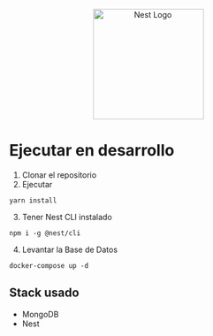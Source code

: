 <p align="center">
  <a href="http://nestjs.com/" target="blank"><img src="https://nestjs.com/img/logo-small.svg" width="200" alt="Nest Logo" /></a>
</p>


# Ejecutar en desarrollo

1. Clonar el repositorio
2. Ejecutar

```
yarn install

```

3. Tener Nest CLI instalado
```
npm i -g @nest/cli
```

4. Levantar la Base de Datos

```
docker-compose up -d
```

## Stack usado
* MongoDB
* Nest
